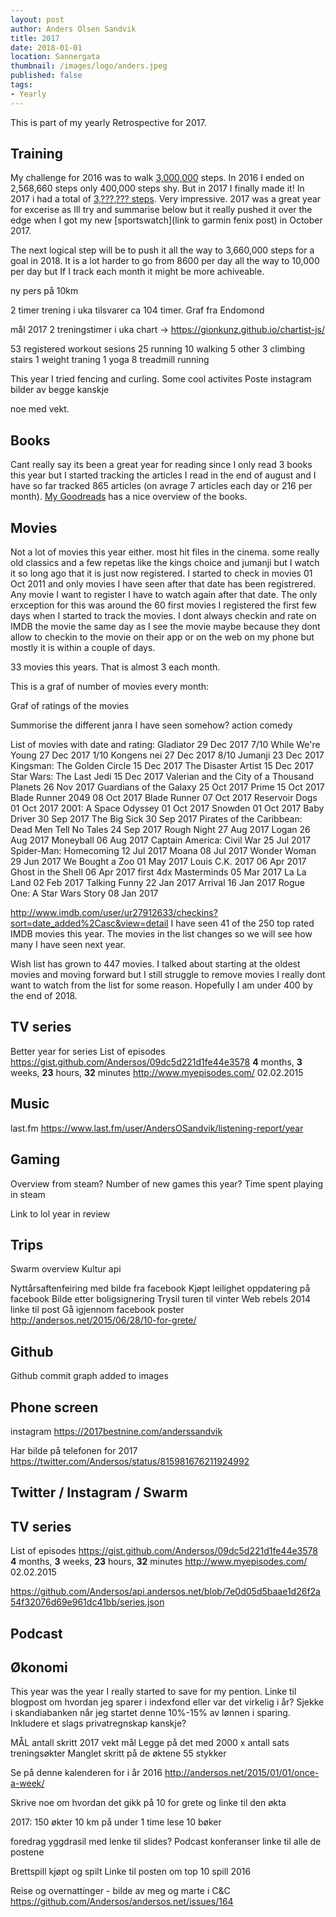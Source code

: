 ```yaml
---
layout: post
author: Anders Olsen Sandvik
title: 2017
date: 2018-01-01
location: Sannergata
thumbnail: /images/logo/anders.jpeg
published: false
tags:
- Yearly
---
```


This is part of my yearly Retrospective for 2017.

## Training

My challenge for 2016 was to walk [3,000,000](/2016/04/17/3000000/) steps. In 2016 I ended on 2,568,660 steps only 400,000 steps shy. But in 2017 I finally made it! In 2017 i had a total of [3,???,??? steps](/skritt). Very impressive. 2017 was a great year for excerise as Ill try and summarise below but it really pushed it over the edge when I got my new [sportswatch](link to garmin fenix post) in October 2017.

The next logical step will be to push it all the way to 3,660,000 steps for a goal in 2018. It is a lot harder to go from 8600 per day all the way to 10,000 per day but If I track each month it might be more achiveable.

ny pers på 10km

2 timer trening i uka tilsvarer ca 104 timer. Graf fra Endomond

mål 2017 2 treningstimer i uka
chart -> https://gionkunz.github.io/chartist-js/

53 registered workout sesions
25 running
10 walking
5 other
3 climbing stairs
1 weight traning
1 yoga
8 treadmill running

This year I tried fencing and curling. Some cool activites
Poste instagram bilder av begge kanskje

noe med vekt.

## Books

Cant really say its been a great year for reading since I only read 3 books this year but I started tracking the articles I read in the end of august and I have so far tracked 865 articles (on avrage 7 articles each day or 216 per month). [My Goodreads](https://www.goodreads.com/user/year_in_books/2017/2244364) has a nice overview of the books.

## Movies

Not a lot of movies this year either. most hit files in the cinema. some really old classics and a few repetas like the kings choice and jumanji but I watch it so long ago that it is just now registered. I started to check in movies 01 Oct 2011 and only movies I have seen after that date has been registrered. Any movie I want to register I have to watch again after that date. The only erxception for this was around the 60 first movies I registered the first few days when I started to track the movies. I dont always checkin and rate on IMDB the movie the same day as I see the movie maybe because they dont allow to checkin to the movie on their app or on the web on my phone but mostly it is within a couple of days.

33 movies this years. That is almost 3 each month.

This is a graf of number of movies every month:

Graf of ratings of the movies

Summorise the different janra I have seen somehow? action comedy

List of movies with date and rating:
Gladiator 29 Dec 2017 7/10
While We're Young 27 Dec 2017 1/10
Kongens nei 27 Dec 2017 8/10
Jumanji 23 Dec 2017
Kingsman: The Golden Circle 15 Dec 2017
The Disaster Artist 15 Dec 2017
Star Wars: The Last Jedi 15 Dec 2017
Valerian and the City of a Thousand Planets 26 Nov 2017
Guardians of the Galaxy 25 Oct 2017
Prime 15 Oct 2017
Blade Runner 2049 08 Oct 2017
Blade Runner 07 Oct 2017
Reservoir Dogs 01 Oct 2017
2001: A Space Odyssey 01 Oct 2017
Snowden 01 Oct 2017
Baby Driver 30 Sep 2017
The Big Sick 30 Sep 2017
Pirates of the Caribbean: Dead Men Tell No Tales 24 Sep 2017
Rough Night 27 Aug 2017
Logan 26 Aug 2017
Moneyball 06 Aug 2017
Captain America: Civil War 25 Jul 2017
Spider-Man: Homecoming 12 Jul 2017
Moana 08 Jul 2017
Wonder Woman 29 Jun 2017
We Bought a Zoo 01 May 2017
Louis C.K. 2017 06 Apr 2017
Ghost in the Shell 06 Apr 2017 first 4dx
Masterminds 05 Mar 2017
La La Land 02 Feb 2017
Talking Funny 22 Jan 2017
Arrival 16 Jan 2017
Rogue One: A Star Wars Story 08 Jan 2017

http://www.imdb.com/user/ur27912633/checkins?sort=date_added%2Casc&view=detail
I have seen 41 of the 250 top rated IMDB movies this year. The movies in the list changes so we will see how many I have seen next year.

Wish list has grown to 447 movies. I talked about starting at the oldest movies and moving forward but I still struggle to remove movies I really dont want to watch from the list for some reason. Hopefully I am under 400 by the end of 2018.

## TV series

Better year for series
List of episodes https://gist.github.com/Andersos/09dc5d221d1fe44e3578
<b>4</b> months, <b>3</b> weeks, <b>23</b> hours, <b>32</b> minutes
http://www.myepisodes.com/
02.02.2015

## Music

last.fm
https://www.last.fm/user/AndersOSandvik/listening-report/year

## Gaming

Overview from steam?
Number of new games this year?
Time spent playing in steam

Link to lol year in review

## Trips

Swarm overview
Kultur api

Nyttårsaftenfeiring med bilde fra facebook
Kjøpt leilighet oppdatering på facebook
Bilde etter boligsignering
Trysil turen til vinter
Web rebels 2014 linke til post
Gå igjennom facebook poster
http://andersos.net/2015/06/28/10-for-grete/

## Github

Github commit graph added to images

## Phone screen

instagram https://2017bestnine.com/anderssandvik

Har bilde på telefonen for 2017
https://twitter.com/Andersos/status/815981676211924992

## Twitter / Instagram / Swarm

## TV series

List of episodes https://gist.github.com/Andersos/09dc5d221d1fe44e3578
<b>4</b> months, <b>3</b> weeks, <b>23</b> hours, <b>32</b> minutes
http://www.myepisodes.com/
02.02.2015

https://github.com/Andersos/api.andersos.net/blob/7e0d05d5baae1d26f2a54f32076d69e961dc41bb/series.json

## Podcast

## Økonomi

This year was the year I really started to save for my pention.
Linke til blogpost om hvordan jeg sparer i indexfond eller var det virkelig i år?
Sjekke i skandiabanken når jeg startet denne
10%-15% av lønnen i sparing.
Inkludere et slags privatregnskap kanskje?

MÅL
antall skritt 2017
vekt mål
Legge på det med 2000 x antall sats treningsøkter
Manglet skritt på de øktene 55 stykker

Se på denne kalenderen for i år 2016
http://andersos.net/2015/01/01/once-a-week/

Skrive noe om hvordan det gikk på 10 for grete og linke til den økta

2017: 150 økter
10 km på under 1 time
lese 10 bøker

foredrag yggdrasil med lenke til slides?
Podcast
konferanser
linke til alle de postene

Brettspill kjøpt og spilt
Linke til posten om top 10 spill 2016

Reise og overnattinger - bilde av meg og marte i C&C
https://github.com/Andersos/andersos.net/issues/164
